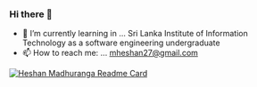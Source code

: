 ### Hi there 👋

<!--
**heshanm27/heshanm27** is a ✨ _special_ ✨ repository because its `README.md` (this file) appears on your GitHub profile.
Here are some ideas to get you started:


- 🔭 I’m currently working on ...-->
- 🌱 I’m currently learning in ... Sri Lanka Institute of Information Technology as a software engineering undergraduate
- 📫 How to reach me: ... mheshan27@gmail.com

<!-- 
- 🤔 I’m looking for help with ... 
- 💬 Ask me about ... 

- 😄 Pronouns: ...
- ⚡ Fun fact: ...
-->


[![Heshan Madhuranga Readme Card](https://github-readme-stats.vercel.app/api/pin/?username=heshanm27&repo=heshanm27)](https://github.com/anuraghazra/github-readme-stats)
